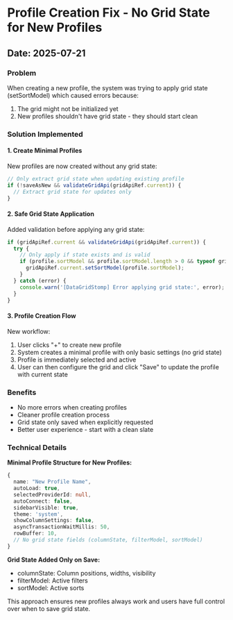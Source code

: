 # Profile Creation Fix - No Grid State for New Profiles

## Date: 2025-07-21

### Problem
When creating a new profile, the system was trying to apply grid state (setSortModel) which caused errors because:
1. The grid might not be initialized yet
2. New profiles shouldn't have grid state - they should start clean

### Solution Implemented

#### 1. **Create Minimal Profiles**
New profiles are now created without any grid state:
```typescript
// Only extract grid state when updating existing profile
if (!saveAsNew && validateGridApi(gridApiRef.current)) {
  // Extract grid state for updates only
}
```

#### 2. **Safe Grid State Application**
Added validation before applying any grid state:
```typescript
if (gridApiRef.current && validateGridApi(gridApiRef.current)) {
  try {
    // Only apply if state exists and is valid
    if (profile.sortModel && profile.sortModel.length > 0 && typeof gridApiRef.current.setSortModel === 'function') {
      gridApiRef.current.setSortModel(profile.sortModel);
    }
  } catch (error) {
    console.warn('[DataGridStomp] Error applying grid state:', error);
  }
}
```

#### 3. **Profile Creation Flow**
New workflow:
1. User clicks "+" to create new profile
2. System creates a minimal profile with only basic settings (no grid state)
3. Profile is immediately selected and active
4. User can then configure the grid and click "Save" to update the profile with current state

### Benefits
- No more errors when creating profiles
- Cleaner profile creation process
- Grid state only saved when explicitly requested
- Better user experience - start with a clean slate

### Technical Details

**Minimal Profile Structure for New Profiles:**
```typescript
{
  name: "New Profile Name",
  autoLoad: true,
  selectedProviderId: null,
  autoConnect: false,
  sidebarVisible: true,
  theme: 'system',
  showColumnSettings: false,
  asyncTransactionWaitMillis: 50,
  rowBuffer: 10,
  // No grid state fields (columnState, filterModel, sortModel)
}
```

**Grid State Added Only on Save:**
- columnState: Column positions, widths, visibility
- filterModel: Active filters
- sortModel: Active sorts

This approach ensures new profiles always work and users have full control over when to save grid state.